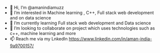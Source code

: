 - 👋 Hi, I’m @amanindiamuzz
- 👀 I’m interested in Machine learning , C++, Full stack web development and on data science 
- 🌱 I’m currently learning Full stack web development and Data science
- 💞️ I’m looking to collaborate on project which uses technologies such as c++, machine learning and more 
- 📫 Reach me via my LnkedIn https://www.linkedin.com/in/aman-india-9a9700157/

<!---
amanindiamuzz/amanindiamuzz is a ✨ special ✨ repository because its `README.md` (this file) appears on your GitHub profile.
You can click the Preview link to take a look at your changes.
--->

